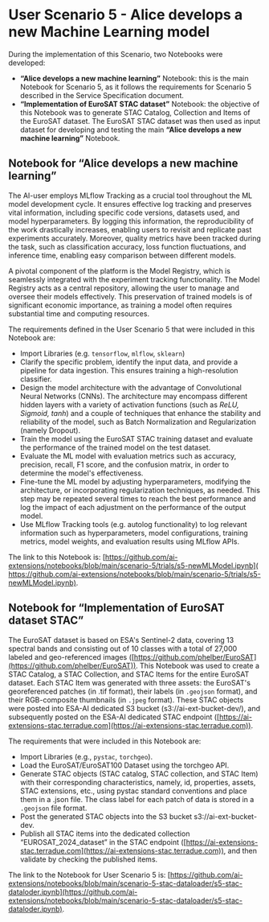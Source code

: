 # User Scenario 5 - Alice develops a new Machine Learning model

During the implementation of this Scenario, two Notebooks were developed:

* **“Alice develops a new machine learning”** Notebook: this is the main Notebook for Scenario 5, as it follows the requirements for Scenario 5 described in the Service Specification document. 
* **“Implementation of EuroSAT STAC dataset”** Notebook: the objective of this Notebook was to generate STAC Catalog, Collection and Items of the EuroSAT dataset. The EuroSAT STAC dataset was then used as input dataset for developing and testing the main **“Alice develops a new machine learning”** Notebook. 

## Notebook for **“Alice develops a new machine learning”**
The AI-user employs MLflow Tracking as a crucial tool throughout the ML model development cycle. It ensures effective log tracking and preserves vital information, including specific code versions, datasets used, and model hyperparameters. By logging this information, the reproducibility of the work drastically increases, enabling users to revisit and replicate past experiments accurately. Moreover, quality metrics have been tracked during the task, such as classification accuracy, loss function fluctuations, and inference time, enabling easy comparison between different models.

A pivotal component of the platform is the Model Registry, which is seamlessly integrated with the experiment tracking functionality. The Model Registry acts as a central repository, allowing the user to manage and oversee their models effectively. This preservation of trained models is of significant economic importance, as training a model often requires substantial time and computing resources.

The requirements defined in the User Scenario 5 that were included in this Notebook are:

* Import Libraries (e.g. `tensorflow`, `mlflow`, `sklearn`)
* Clarify the specific problem, identify the input data, and provide a pipeline for data ingestion. This ensures training a high-resolution classifier.
* Design the model architecture with the advantage of Convolutional Neural Networks (CNNs). The architecture may encompass different hidden layers with a variety of activation functions (such as *ReLU, Sigmoid, tanh*) and a couple of techniques that enhance the stability and reliability of the model, such as Batch Normalization and Regularization (namely Dropout).
* Train the model using the EuroSAT STAC training dataset and evaluate the performance of the trained model on the test dataset. 
* Evaluate the ML model with evaluation metrics such as accuracy, precision, recall, F1 score, and the confusion matrix, in order to determine the model's effectiveness.
* Fine-tune the ML model by adjusting hyperparameters, modifying the architecture, or incorporating regularization techniques, as needed. This step may be repeated several times to reach the best performance and log the impact of each adjustment on the performance of the output model. 
* Use MLflow Tracking tools (e.g. autolog functionality) to log relevant information such as hyperparameters, model configurations, training metrics, model weights, and evaluation results using MLflow APIs. 

The link to this Notebook is: ​[​https://github.com/ai-extensions/notebooks/blob/main/scenario-5/trials/s5-newMLModel.ipynb](​https://github.com/ai-extensions/notebooks/blob/main/scenario-5/trials/s5-newMLModel.ipynb).

## Notebook for **“Implementation of EuroSAT dataset STAC”**
The EuroSAT dataset is based on ESA's Sentinel-2 data, covering 13 spectral bands and consisting out of 10 classes with a total of 27,000 labeled and geo-referenced images ([https://github.com/phelber/EuroSAT](https://github.com/phelber/EuroSAT)). This Notebook was used to create a STAC Catalog, a STAC Collection, and STAC Items for the entire EuroSAT dataset. Each STAC Item was generated with three assets: the EuroSAT's georeferenced patches (in .tif format), their labels (in `.geojson` format), and their RGB-composite thumbnails (in `.jpeg` format). These STAC objects were posted into ESA-AI dedicated S3 bucket (s3://ai-ext-bucket-dev/), and subsequently posted on the ESA-AI dedicated STAC endpoint ([https://ai-extensions-stac.terradue.com](https://ai-extensions-stac.terradue.com)). 

The requirements that were included in this Notebook are:

* Import Libraries (e.g., `pystac`, `torchgeo`).
* Load the EuroSAT/EuroSAT100 Dataset using the torchgeo API. 
* Generate STAC objects (STAC catalog, STAC collection, and STAC Item) with their corresponding characteristics, namely, id, properties, assets, STAC extensions, etc., using pystac standard conventions and place them in a .json file. The class label for each patch of data is stored in a `.geojson` file format.
* Post the generated STAC objects into the S3 bucket s3://ai-ext-bucket-dev.
* Publish all STAC items into the dedicated collection “EUROSAT_2024_dataset” in the STAC endpoint ([https://ai-extensions-stac.terradue.com](https://ai-extensions-stac.terradue.com)), and then validate by checking the published items.

The link to the Notebook for User Scenario 5 is: [https://github.com/ai-extensions/notebooks/blob/main/scenario-5-stac-dataloader/s5-stac-dataloder.ipynb](https://github.com/ai-extensions/notebooks/blob/main/scenario-5-stac-dataloader/s5-stac-dataloder.ipynb). 